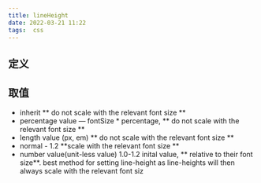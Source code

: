 ```yaml
---
title: lineHeight
date: 2022-03-21 11:22
tags:  css 
---
```

## 定义 

## 取值
- inherit ** do not scale with the relevant font size **
- percentage value — fontSize \* percentage,  ** do not scale with the relevant font size **
- length value (px, em) ** do not scale with the relevant font size **
- normal - 1.2  **scale with the relevant font size **
- number value(unit-less value) 1.0-1.2 inital value, ** relative to their font size**.  best method for setting line-height as line-heights will then always scale with the relevant font siz